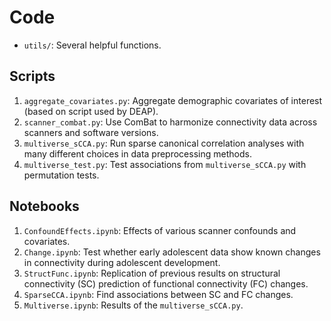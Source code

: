# Code

* `utils/`: Several helpful functions.

## Scripts

1. `aggregate_covariates.py`: Aggregate demographic covariates of interest
   (based on script used by DEAP).
2. `scanner_combat.py`: Use ComBat to harmonize connectivity data across
   scanners and software versions.
3. `multiverse_sCCA.py`: Run sparse canonical correlation analyses with many
   different choices in data preprocessing methods.
4. `multiverse_test.py`: Test associations from `multiverse_sCCA.py` with
   permutation tests.

## Notebooks

1. `ConfoundEffects.ipynb`: Effects of various scanner confounds and covariates.
2. `Change.ipynb`: Test whether early adolescent data show known changes in
   connectivity during adolescent development.
3. `StructFunc.ipynb`: Replication of previous results on structural
   connectivity (SC) prediction of functional connectivity (FC) changes.
4. `SparseCCA.ipynb`: Find associations between SC and FC changes.
5. `Multiverse.ipynb`: Results of the `multiverse_sCCA.py`.
